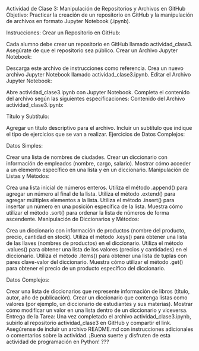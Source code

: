 Actividad de Clase 3: Manipulación de Repositorios y Archivos en GitHub
Objetivo: Practicar la creación de un repositorio en GitHub y la manipulación de archivos en formato Jupyter Notebook (.ipynb).


Instrucciones:
Crear un Repositorio en GitHub:

Cada alumno debe crear un repositorio en GitHub llamado actividad_clase3.
Asegúrate de que el repositorio sea público.
Crear un Archivo Jupyter Notebook:

Descarga este archivo de instrucciones como referencia.
Crea un nuevo archivo Jupyter Notebook llamado actividad_clase3.ipynb.
Editar el Archivo Jupyter Notebook:

Abre actividad_clase3.ipynb con Jupyter Notebook.
Completa el contenido del archivo según las siguientes especificaciones:
Contenido del Archivo actividad_clase3.ipynb:

Título y Subtítulo:

Agregar un título descriptivo para el archivo.
Incluir un subtítulo que indique el tipo de ejercicios que se van a realizar.
Ejercicios de Datos Complejos:

Datos Simples:

Crear una lista de nombres de ciudades.
Crear un diccionario con información de empleados (nombre, cargo, salario).
Mostrar cómo acceder a un elemento específico en una lista y en un diccionario.
Manipulación de Listas y Métodos:

Crea una lista inicial de números enteros.
Utiliza el método .append() para agregar un número al final de la lista.
Utiliza el método .extend() para agregar múltiples elementos a la lista.
Utiliza el método .insert() para insertar un número en una posición específica de la lista.
Muestra cómo utilizar el método .sort() para ordenar la lista de números de forma ascendente.
Manipulación de Diccionarios y Métodos:

Crea un diccionario con información de productos (nombre del producto, precio, cantidad en stock).
Utiliza el método .keys() para obtener una lista de las llaves (nombres de productos) en el diccionario.
Utiliza el método .values() para obtener una lista de los valores (precios y cantidades) en el diccionario.
Utiliza el método .items() para obtener una lista de tuplas con pares clave-valor del diccionario.
Muestra cómo utilizar el método .get() para obtener el precio de un producto específico del diccionario.

Datos Complejos:

Crear una lista de diccionarios que represente información de libros (título, autor, año de publicación).
Crear un diccionario que contenga listas como valores (por ejemplo, un diccionario de estudiantes y sus materias).
Mostrar cómo modificar un valor en una lista dentro de un diccionario y viceversa.
Entrega de la Tarea:
Una vez completado el archivo actividad_clase3.ipynb, subirlo al repositorio actividad_clase3 en GitHub y compartir el link.
Asegúrense de incluir un archivo README.md con instrucciones adicionales o comentarios sobre la actividad.
¡Buena suerte y disfruten de esta actividad de programación en Python! ???
